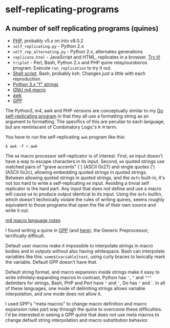 # self-replicating-programs
## A number of self replicating programs (quines)

* [PHP](q2.php), probably v5.x on into v8.0.2
* `self_replicating.py` - Python 2.x
* `self_rep_alternating.py` - Python 2.x, alternates generations
* `replicate.html` - JavaScript and HTML, replicates in a browser. [Try it!](https://bediger4000.github.io/replicate.html)
* `triplet` - Perl, Bash, Python 2.x and PHP quine relay/ouroboros program. Execute `run_replication` to try it out.
* [Shell script](replicate), Bash, probably ksh. Changes just a little with each reproduction.
* [Python 3.x "f" strings](fstrings.py)
* [GNU m4 macro](r1.m4)
* [awk](r.awk)
* [GPP](r.gpp)

The Python3, m4, awk and PHP versions are conceptually similar to
my [Go self-replicating program](https://github.com/bediger4000/Self-replicating-go/)
in that they all use a formatting string as an argument to formatting.
The specifics of this are peculiar to each language,
but are reminiscent of Combinatory Logic's `M M` term.

You have to run the self-replicating `awk` program like this:

```
$ awk -f r.awk
```

The `m4` macro processor self-replicator is of interest.
First, `m4` input doesn't have a way to escape characters in its input.
Second, `m4` quoted strings use matched pairs of "grave accents" (\`) (ASCII 0x27)
and single quotes (\') (ASCII 0x2c),
allowing embedding quoted strings in quoted strings.
Between allowing quoted strings in quoted strings,
and the `defn` built-in,
it's not too hard to write a self-replicating `m4` input.
Avoiding a trivial self replicator is the hard part.
Any input that does not define and use a macro
will cause `m4` to produce output identical to its input.
Using the `defn` builtin,
which doesn't technically violate the rules of writing quines,
seems roughly equivalent to those programs that open the
file of their own source and write it out.

[m4 macro language notes](https://mbreen.com/m4.html)

I found writing a quine in
[GPP](https://logological.org/gpp) (and [here](https://arxiv.org/abs/2008.00840v1)),
the Generic Preprocessor,
terrifically difficult.

Default user macros make it impossible to interpolate strings in macro bodies
and in outputs without also having whitespace.
Bash can interpolate variables like this: `some${variable}text`,
using curly braces to lexically mark the variable. Default GPP doesn't have that.

Default string format, and macro expansion inside strings make it
easy to write infinitely-expanding macros
In contrast, Python has `'`, `"` and `"""` delimiters for strings,
Bash, PHP and Perl have `"` and `'`, Go has `"` and `.
In all of these languages, one mode of delimiting strings allows
variable interpolation, and one mode does not allow it.

I used GPP's "meta macros" to change macro definition and macro expansion
rules part way through the quine to overcome these difficulties.
I'd be interested in seeing a GPP quine that does not use meta macros
to change default string interpolation and macro substitution behavior.
